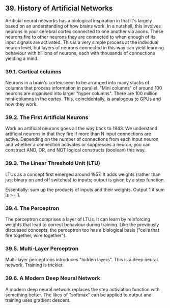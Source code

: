 ## 39. History of Artificial Networks

Artificial neural networks has a biological inspiration in that it's largely based on an understanding of how brains work. In a nutshell, this involves neurons in your cerebral cortex connected to one another via axons. These neurons fire to other neurons they are connected to when enough of its input signals are activated. This is a very simple process at the individual neuron level, but layers of neurons connected in this way can yield learning behaviour with billions of neurons, each with thousands of connections yielding a mind.

### 39.1. Cortical columns

Neurons in a brain's cortex seem to be arranged into many stacks of columns that process information in parallel. "Mini columns" of around 100 neurons are organised into larger "hyper columns". There are 100 million mini-columns in the cortex. This, coincidentally, is analogous to GPUs and how they work.

### 39.2. The First Artificial Neurons

Work on artificial neurons goes all the way back to 1943. We understand artificial neurons in that they fire if more than N input connections are active. Depending on the number of connections from each input neuron and whether a connection activates or suppresses a neuron, you can construct AND, OR, and NOT logical constructs (boolean) this way.

### 39.3. The Linear Threshold Unit (LTU)

LTUs as a concept first emerged around 1957. It adds weights (rather than just binary on and off switches) to inputs; output is given by a step function.

Essentially: sum up the products of inputs and their weights. Output 1 if sum is >= 1.

### 39.4. The Perceptron

The perceptron comprises a layer of LTUs. It can learn by reinforcing weights that lead to correct behaviour during training. Like the previously discussed concepts, the perceptron too has a biological basis ("cells that fire together, wire together").

### 39.5. Multi-Layer Perceptron

Multi-layer perceptrons introduces "hidden layers". This is a deep neural network. Training is trickier.

### 39.6. A Modern Deep Neural Network

A modern deep neural network replaces the step activiation function with something better.
The likes of "softmax" can be applied to output and training uses gradient descent.
